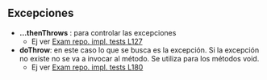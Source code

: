 ## Excepciones

- **...thenThrows** : para controlar las excepciones
    * Ej ver [Exam repo. impl. tests L127][exam-repo-impl-tests-L127]
- **doThrow**: en este caso lo que se busca es la excepción. Si la excepción no existe no se va a invocar al método. Se utiliza para los métodos void.
    * Ej ver [Exam repo. impl. tests L180][exam-repo-impl-tests-L180]

[exam-repo-impl-tests-L127]:https://github.com/irinacadu/TDD-Course/blob/97739bad76f701e03e730960385f6ce7626e911f/src/test/java/MockitoTests/RepositoriesTests/ExamRepoImplTest.java#L127
[exam-repo-impl-tests-L180]:https://github.com/irinacadu/TDD-Course/blob/0e0866d9bc86724c85402cef112c943bb3f1a505/src/test/java/MockitoTests/RepositoriesTests/ExamRepoImplTest.java#L180
